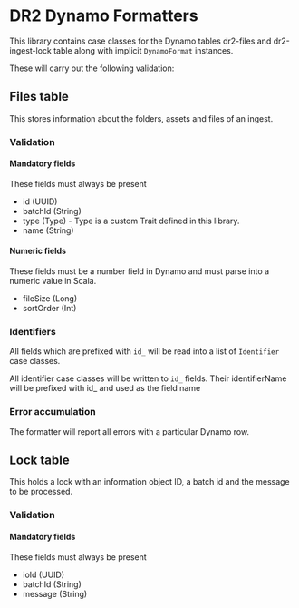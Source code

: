 # DR2 Dynamo Formatters

This library contains case classes for the Dynamo tables dr2-files and dr2-ingest-lock table along with implicit `DynamoFormat` instances.

These will carry out the following validation:

## Files table
This stores information about the folders, assets and files of an ingest.
### Validation
#### Mandatory fields
These fields must always be present
* id (UUID)
* batchId (String)
* type (Type) - Type is a custom Trait defined in this library.
* name (String)

#### Numeric fields
These fields must be a number field in Dynamo and must parse into a numeric value in Scala.
* fileSize (Long)
* sortOrder (Int)

### Identifiers
All fields which are prefixed with `id_` will be read into a list of `Identifier` case classes.

All identifier case classes will be written to `id_` fields. 
Their identifierName will be prefixed with id_ and used as the field name 

### Error accumulation
The formatter will report all errors with a particular Dynamo row.

## Lock table
This holds a lock with an information object ID, a batch id and the message to be processed.
### Validation
#### Mandatory fields
These fields must always be present
* ioId (UUID)
* batchId (String)
* message (String)